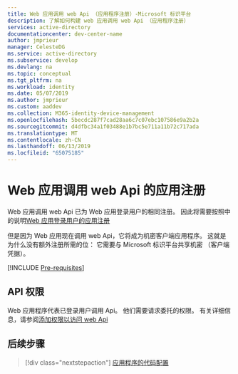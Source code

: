 ```yaml
---
title: Web 应用调用 web Api （应用程序注册）-Microsoft 标识平台
description: 了解如何构建 web 应用调用 web Api （应用程序注册）
services: active-directory
documentationcenter: dev-center-name
author: jmprieur
manager: CelesteDG
ms.service: active-directory
ms.subservice: develop
ms.devlang: na
ms.topic: conceptual
ms.tgt_pltfrm: na
ms.workload: identity
ms.date: 05/07/2019
ms.author: jmprieur
ms.custom: aaddev
ms.collection: M365-identity-device-management
ms.openlocfilehash: 5becdc287f7cad28aa6c7c07ebc107586e9a2b2a
ms.sourcegitcommit: d4dfbc34a1f03488e1b7bc5e711a11b72c717ada
ms.translationtype: MT
ms.contentlocale: zh-CN
ms.lasthandoff: 06/13/2019
ms.locfileid: "65075185"
---
```

# <a name="web-app-that-calls-web-apis---app-registration"></a>Web 应用调用 web Api 的应用注册

Web 应用调用 web Api 已为 Web 应用登录用户的相同注册。 因此将需要按照中的说明[Web 应用登录用户的应用注册](scenario-web-app-sign-user-app-registration.md)

但是因为 Web 应用现在调用 web Api，它将成为机密客户端应用程序。 这就是为什么没有额外注册所需的位： 它需要与 Microsoft 标识平台共享机密 （客户端凭据）。

[!INCLUDE [Pre-requisites](../../../includes/active-directory-develop-scenarios-registration-client-secrets.md)]

## <a name="api-permissions"></a>API 权限

Web 应用程序代表已登录用户调用 Api。 他们需要请求委托的权限。 有关详细信息，请参阅[添加权限以访问 web Api](quickstart-configure-app-access-web-apis.md#add-permissions-to-access-web-apis)

## <a name="next-steps"></a>后续步骤

> [!div class="nextstepaction"]
> [应用程序的代码配置](scenario-web-app-call-api-app-configuration.md)
